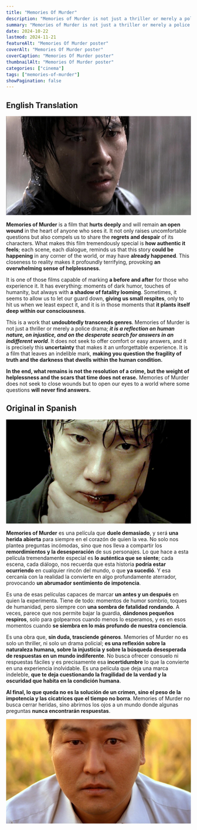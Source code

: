 ```yaml
---
title: "Memories Of Murder"
description: "Memories of Murder is not just a thriller or merely a police drama; it is a reflection on human nature, on injustice, and on the desperate search for answers in an indifferent world. It does not seek to offer comfort or easy answers, and it is precisely this uncertainty that makes it an unforgettable experience."
summary: "Memories of Murder is not just a thriller or merely a police drama; it is a reflection on human nature, on injustice, and on the desperate search for answers in an indifferent world. It does not seek to offer comfort or easy answers, and it is precisely this uncertainty that makes it an unforgettable experience."
date: 2024-10-22
lastmod: 2024-11-21
featureAlt: "Memories Of Murder poster"
coverAlt: "Memories Of Murder poster"
coverCaption: "Memories Of Murder poster"
thumbnailAlt: "Memories Of Murder poster"
categories: ["cinema"]
tags: ["memories-of-murder"]
showPagination: false
---
```

## English Translation

![Detective Seo Tae-yoon](img/memoriesofmurder1.jpg)

**Memories of Murder** is a film that **hurts deeply** and will remain **an open wound** in the heart of anyone who sees it. It not only raises uncomfortable questions but also compels us to share the **regrets and despair** of its characters. What makes this film tremendously special is **how authentic it feels**; each scene, each dialogue, reminds us that this story **could be happening** in any corner of the world, or may have **already happened**. This closeness to reality makes it profoundly terrifying, provoking **an overwhelming sense of helplessness**.

It is one of those films capable of marking **a before and after** for those who experience it. It has everything: moments of dark humor, touches of humanity, but always with **a shadow of fatality looming**. Sometimes, it seems to allow us to let our guard down, **giving us small respites**, only to hit us when we least expect it, and it is in those moments that **it plants itself deep within our consciousness**.

This is a work that **undoubtedly transcends genres**. Memories of Murder is not just a thriller or merely a police drama; ***it is a reflection on human nature, on injustice, and on the desperate search for answers in an indifferent world***. It does not seek to offer comfort or easy answers, and it is precisely this **uncertainty** that makes it an unforgettable experience. It is a film that leaves an indelible mark, **making you question the fragility of truth and the darkness that dwells within the human condition.**

**In the end, what remains is not the resolution of a crime, but the weight of helplessness and the scars that time does not erase.** Memories of Murder does not seek to close wounds but to open our eyes to a world where some questions **will never find answers.**

## Original in Spanish

![Park Hyeon-gyu](img/memoriesofmurder2.jpg)

**Memories of Murder** es una película que **duele demasiado**, y será **una herida abierta** para siempre en el corazón de quien la vea. No solo nos plantea preguntas incómodas, sino que nos lleva a compartir los **remordimientos y la desesperación** de sus personajes. Lo que hace a esta película tremendamente especial es **lo auténtica que se siente**; cada escena, cada diálogo, nos recuerda que esta historia **podría estar ocurriendo** en cualquier rincón del mundo, o que **ya sucedió**. Y esa cercanía con la realidad la convierte en algo profundamente aterrador, provocando **un abrumador sentimiento de impotencia**.

Es una de esas películas capaces de marcar **un antes y un después** en quien la experimenta. Tiene de todo: momentos de humor sombrío, toques de humanidad, pero siempre con **una sombra de fatalidad rondando**. A veces, parece que nos permite bajar la guardia, **dándonos pequeños respiros**, solo para golpearnos cuando menos lo esperamos, y es en esos momentos cuando **se siembra en lo más profundo de nuestra conciencia**.

Es una obra que, **sin duda, trasciende géneros**. Memories of Murder no es solo un thriller, ni solo un drama policial; **es una reflexión sobre la naturaleza humana, sobre la injusticia y sobre la búsqueda desesperada de respuestas en un mundo indiferente**. No busca ofrecer consuelo ni respuestas fáciles y es precisamente esa **incertidumbre** lo que la convierte en una experiencia inolvidable. Es una película que deja una marca indeleble, **que te deja cuestionando la fragilidad de la verdad y la oscuridad que habita en la condición humana**.

**Al final, lo que queda no es la solución de un crimen, sino el peso de la impotencia y las cicatrices que el tiempo no borra**. Memories of Murder no busca cerrar heridas, sino abrirnos los ojos a un mundo donde algunas preguntas **nunca encontrarán respuestas**.

![Detective Park Doo-man](img/memoriesofmurder3.jpg)